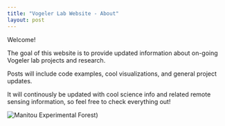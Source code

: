 ```yaml
---
title: "Vogeler Lab Website - About"
layout: post
---
```


Welcome! 

The goal of this website is to provide updated information about on-going Vogeler lab projects and research.

Posts will include code examples, cool visualizations, and general project updates.

It will continously be updated with cool science info and related remote sensing information, so feel free to check everything out!

![Manitou Experimental Forest](assets/forest_image_1.JPG))
